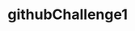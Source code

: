 # githubChallenge1 
<!DOCTYPE html>
 <html lang"en-us">
    <head>
        <meta charset=""UTF-8>
        <meta name="viewport" content="width=device-width, initial-scale">
        <title></title>
        <link href="" rel="">
    </head>
    <body>
     <h1></h1>
    </body>
 </html>

